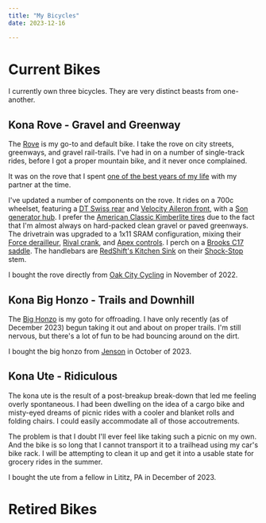 ```yaml
---
title: "My Bicycles"
date: 2023-12-16

---
```


# Current Bikes

I currently own three bicycles. They are very distinct beasts from
one-another.


## Kona Rove - Gravel and Greenway

The [Rove] is my go-to and default bike. I take the rove on city
streets, greenways, and gravel rail-trails. I've had in on a number of
single-track rides, before I got a proper mountain bike, and it never
once complained.

It was on the rove that I spent [one of the best years of my
life][bikewife] with my partner at the time.

[bikewife]: {filename}/blog/2023-11-07-year-one-of-cycling.md

I've updated a number of components on the rove. It rides on a 700c
wheelset, featuring a [DT Swiss rear] and [Velocity Aileron front],
with a [Son generator hub]. I prefer the [American Classic Kimberlite
tires][kimberlite] due to the fact that I'm almost always on
hard-packed clean gravel or paved greenways. The drivetrain was
upgraded to a 1x11 SRAM configuration, mixing their [Force
derailleur], [Rival crank], and [Apex controls]. I perch on a [Brooks
C17 saddle]. The handlebars are [RedShift's Kitchen Sink][kitchen] on
their [Shock-Stop] stem.

I bought the rove directly from [Oak City Cycling] in November of 2022.

[rove]: https://www.konaworld.com/products/rove?variant=41027508895788
[dt swiss rear]: https://
[velocity aileron front]: https://
[son generator hub]: https://
[kimberlite]: https://www.amazon.com/AMERICAN-CLASSIC-Kimberlite-Tubeless-Bicycle/dp/B09QVBV5SP?&_encoding=UTF8&tag=obrieisapileo-20&linkCode=ur2&linkId=be2dde7fd9852b314f7d2398a92b64ce&camp=1789&creative=9325
[force derailleur]: https://www.amazon.com/gp/product/B073S4N8NS?&_encoding=UTF8&tag=obrieisapileo-20&linkCode=ur2&linkId=626658d03f7df3c14d25a40a980831d2&camp=1789&creative=9325
[rival crank]: https://www.amazon.com/gp/product/B00V8ST9VE?&_encoding=UTF8&tag=obrieisapileo-20&linkCode=ur2&linkId=ec456eb4755324ab69647a2c99e3726f&camp=1789&creative=9325
[apex controls]: https://www.amazon.com/gp/product/B0746T1ZJ3?&_encoding=UTF8&tag=obrieisapileo-20&linkCode=ur2&linkId=bdb2d149459d8eed35cb65722c2c76fe&camp=1789&creative=9325
[brooks c17 saddle]: https://www.amazon.com/Brooks-England-Cambium-Weather-Bike/dp/B075H8N5ZF?&_encoding=UTF8&tag=obrieisapileo-20&linkCode=ur2&linkId=f0cab3c7d83b79ff4f0336f98d70a386&camp=1789&creative=9325
[kitchen]: https://www.amazon.com/gp/product/B08T1M9FRS?&_encoding=UTF8&tag=obrieisapileo-20&linkCode=ur2&linkId=3b6b6553f5cc3d6d02b1f7d175f9a097&camp=1789&creative=9325
[shock-stop]: https://www.amazon.com/REDSHIFT-ShockStop-Suspension-Shock-Absorbing-Handlebar/dp/B08LLD1HJT?&_encoding=UTF8&tag=obrieisapileo-20&linkCode=ur2&linkId=29b9eae3a3fe4a10fa1cf808c1dce0ae&camp=1789&creative=9325
[oak city cycling]: http://www.oakcitycycling.com/


## Kona Big Honzo - Trails and Downhill

The [Big Honzo] is my goto for offroading. I have only recently (as of
December 2023) begun taking it out and about on proper trails. I'm
still nervous, but there's a lot of fun to be had bouncing around on
the dirt.

I bought the big honzo from [Jenson] in October of 2023.

[big honzo]: https://www.konaworld.com/products/big-honzo-1?variant=41295653699628
[jenson]: https://www.jensonusa.com/Kona-Big-Honzo-Bike


## Kona Ute - Ridiculous

The kona ute is the result of a post-breakup break-down that led me
feeling overly spontaneous. I had been dwelling on the idea of a cargo
bike and misty-eyed dreams of picnic rides with a cooler and blanket
rolls and folding chairs. I could easily accommodate all of those
accoutrements.

The problem is that I doubt I'll ever feel like taking such a picnic
on my own. And the bike is so long that I cannot transport it to a
trailhead using my car's bike rack. I will be attempting to clean it
up and get it into a usable state for grocery rides in the summer.

I bought the ute from a fellow in Lititz, PA in December of 2023.

[ute]: https://road.cc/content/review/6203-kona-ute


# Retired Bikes
